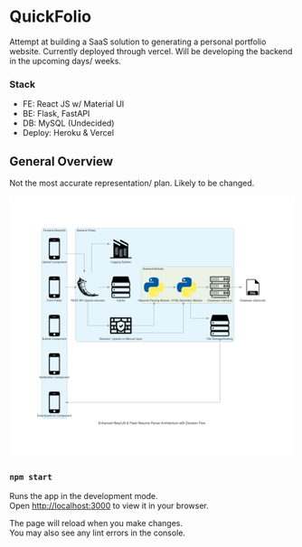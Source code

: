 # QuickFolio

Attempt at building a SaaS solution to generating a personal portfolio website. Currently deployed through vercel. Will be developing the backend in the upcoming days/ weeks.

### Stack
- FE: React JS w/ Material UI
- BE: Flask, FastAPI
- DB: MySQL (Undecided)
- Deploy: Heroku & Vercel

## General Overview
Not the most accurate representation/ plan. Likely to be changed.

![Architecture](architecture.png)

### `npm start`

Runs the app in the development mode.\
Open [http://localhost:3000](http://localhost:3000) to view it in your browser.

The page will reload when you make changes.\
You may also see any lint errors in the console.

